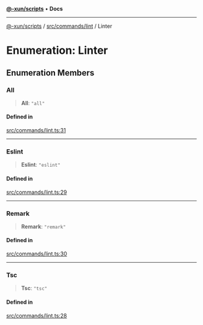 [**@-xun/scripts**](../../../../README.md) • **Docs**

***

[@-xun/scripts](../../../../README.md) / [src/commands/lint](../README.md) / Linter

# Enumeration: Linter

## Enumeration Members

### All

> **All**: `"all"`

#### Defined in

[src/commands/lint.ts:31](https://github.com/Xunnamius/xscripts/blob/df637b64db981c14c22a425e27a52a97500c0199/src/commands/lint.ts#L31)

***

### Eslint

> **Eslint**: `"eslint"`

#### Defined in

[src/commands/lint.ts:29](https://github.com/Xunnamius/xscripts/blob/df637b64db981c14c22a425e27a52a97500c0199/src/commands/lint.ts#L29)

***

### Remark

> **Remark**: `"remark"`

#### Defined in

[src/commands/lint.ts:30](https://github.com/Xunnamius/xscripts/blob/df637b64db981c14c22a425e27a52a97500c0199/src/commands/lint.ts#L30)

***

### Tsc

> **Tsc**: `"tsc"`

#### Defined in

[src/commands/lint.ts:28](https://github.com/Xunnamius/xscripts/blob/df637b64db981c14c22a425e27a52a97500c0199/src/commands/lint.ts#L28)
